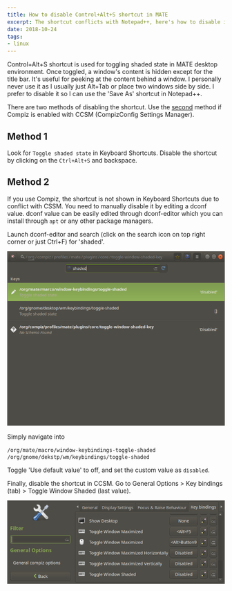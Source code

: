 ```yaml
---
title: How to disable Control+Alt+S shortcut in MATE
excerpt: The shortcut conflicts with Notepad++, here's how to disable it.
date: 2018-10-24
tags:
- linux
---
```


Control+Alt+S shortcut is used for toggling shaded state in MATE desktop environment. Once toggled, a window's content is hidden except for the title bar. It's useful for peeking at the content behind a window. I personally never use it as I usually just Alt+Tab or place two windows side by side. I prefer to disable it so I can use the 'Save As' shortcut in Notepad++.

There are two methods of disabling the shortcut. Use the [second](#Method-2) method if Compiz is enabled with CCSM (CompizConfig Settings Manager).

## Method 1

Look for `Toggle shaded state` in Keyboard Shortcuts. Disable the shortcut by clicking on the `Ctrl+Alt+S` and backspace.

## Method 2

If you use Compiz, the shortcut is not shown in Keyboard Shortcuts due to conflict with CSSM. You need to manually disable it by editing a dconf value. dconf value can be easily edited through dconf-editor which you can install through `apt` or any other package managers.

Launch dconf-editor and search (click on the search icon on top right corner or just Ctrl+F) for 'shaded'.

![Search for 'shaded' in dconf-editor](20181024/dconf.png)

Simply navigate into
```
/org/mate/macro/window-keybindings-toggle-shaded
/org/gnome/dekstp/wm/keybindings/toggle-shaded
```
Toggle 'Use default value' to off, and set the custom value as `disabled`.

Finally, disable the shortcut in CCSM. Go to General Options > Key bindings (tab) > Toggle Window Shaded (last value).

![Disable Shaded Window in CCSM](20181024/ccsm.png)
